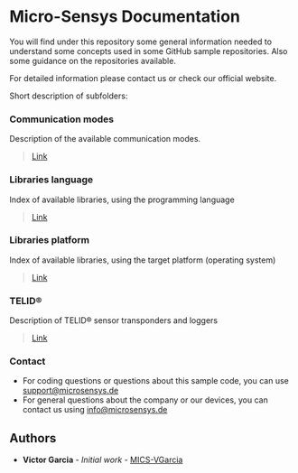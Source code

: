 # Micro-Sensys Documentation
You will find under this repository some general information needed to understand some concepts used in some GitHub sample repositories. Also some guidance on the repositories available.

For detailed information please contact us or check our official website.

Short description of subfolders:

### Communication modes
Description of the available communication modes.
> [Link](communication-modes)

### Libraries language
Index of available libraries, using the programming language
> [Link](libraries-language)

### Libraries platform
Index of available libraries, using the target platform (operating system)
> [Link](libraries-platform)

### TELID®
Description of TELID® sensor transponders and loggers
> [Link](telid)

### Contact
* For coding questions or questions about this sample code, you can use [support@microsensys.de](mailto:support@microsensys.de)
* For general questions about the company or our devices, you can contact us using [info@microsensys.de](mailto:info@microsensys.de)

## Authors

* **Victor Garcia** - *Initial work* - [MICS-VGarcia](https://github.com/MICS-VGarcia/)
